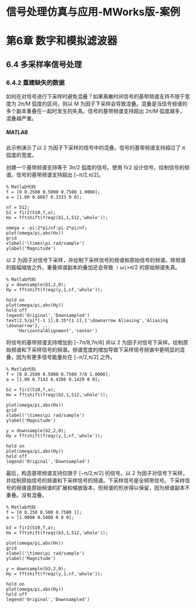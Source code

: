 # 信号处理仿真与应用-MWorks版-案例

# 第6章 数字和模拟滤波器

## 6.4 多采样率信号处理

### 6.4.2 重建缺失的数据

如何在对信号进行下采样时避免混叠？如果离散时间信号的基带频谱支持不限于宽度为 2π/M 弧度的区间，则以 M 为因子下采样会导致混叠。混叠是当信号频谱的多个副本重叠在一起时发生的失真。信号的基带频谱支持超出 2π/M 弧度越多，混叠越严重。

##### MATLAB

此示例演示了以 2 为因子下采样的信号中的混叠。信号的基带频谱支持超过了 π 弧度的宽度。

创建一个基带频谱支持等于 3π/2 弧度的信号。使用 fir2 设计信号。绘制信号的频谱。信号的基带频谱支持超出 [−π/2,π/2]。

```
% Matlab代码
f = [0 0.2500 0.5000 0.7500 1.0000];
a = [1.00 0.6667 0.3333 0 0];

nf = 512;
b1 = fir2(510,f,a);
Hx = fftshift(freqz(b1,1,512,'whole'));

omega = -pi:2*pi/nf:pi-2*pi/nf;
plot(omega/pi,abs(Hx))
grid
xlabel('\times\pi rad/sample')
ylabel('Magnitude')
```

以 2 为因子对信号下采样，并绘制下采样信号的频谱和原始信号的频谱。除频谱的振幅缩放之外，重叠频谱副本的叠加还会导致 ∣ω∣>π/2 的原始频谱失真。

```
% Matlab代码
y = downsample(b1,2,0);
Hy = fftshift(freqz(y,1,nf,'whole'));

hold on
plot(omega/pi,abs(Hy))
hold off
legend('Original','Downsampled')
text(2.5/pi*[-1 1],0.35*[1 1],{'\downarrow Aliasing','Aliasing \downarrow'}, ...
    'HorizontalAlignment','center')
```

将信号的基带频谱支持增加到 [−7π/8,7π/8] 并以 2 为因子对信号下采样。绘制原始频谱和下采样信号的频谱。频谱宽度的增加导致下采样信号频谱中更明显的混叠，因为有更多信号能量处在 [−π/2,π/2] 之外。

```
% Matlab代码
f = [0 0.2500 0.5000 0.7500 7/8 1.0000];
a = [1.00 0.7143 0.4286 0.1429 0 0];

b2 = fir2(510,f,a);
Hx = fftshift(freqz(b2,1,512,'whole'));

plot(omega/pi,abs(Hx))
grid
xlabel('\times\pi rad/sample')
ylabel('Magnitude')

y = downsample(b2,2,0);
Hy = fftshift(freqz(y,1,nf,'whole'));

hold on
plot(omega/pi,abs(Hy))
hold off
legend('Original','Downsampled')
```

最后，构造基带频谱支持仅限于 [−π/2,π/2] 的信号。以 2 为因子对信号下采样，并绘制原始信号的频谱和下采样信号的频谱。下采样信号是全频带信号。下采样信号的频谱是原始频谱的扩展和缩放版本，但频谱的形状得以保留，因为频谱副本不重叠。没有混叠。

```
% Matlab代码
f = [0 0.250 0.500 0.7500 1];
a = [1.0000 0.5000 0 0 0];

b3 = fir2(510,f,a);
Hx = fftshift(freqz(b3,1,512,'whole'));

plot(omega/pi,abs(Hx))
grid
xlabel('\times\pi rad/sample')
ylabel('Magnitude')

y = downsample(b3,2,0);
Hy = fftshift(freqz(y,1,nf,'whole'));

hold on
plot(omega/pi,abs(Hy))
hold off
legend('Original','Downsampled')

```


